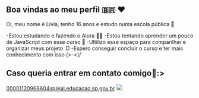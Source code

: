 ## Boa vindas ao meu perfil 🇧🇷 ❤️

Oi, meu nome é Lívia, tenho 16 anos e estudo numa escola pública 🏫

-Estou estudando e fazendo o Alura 👩‍💻
-Estou tentando aprender um pouco de JavaScript com esse curso 📜
-Ultilizo esse espaço para comparilhar e organizar meus projeto :D
-Espero conseguir concluir o curso e ter mais conhecimento com isso \(>-<)/

## Caso queria entrar em contato comigo🌼:>
00001120968604sp@al.educacao.sp.gov.br
![](https://gifer.com/en/XOsX)
